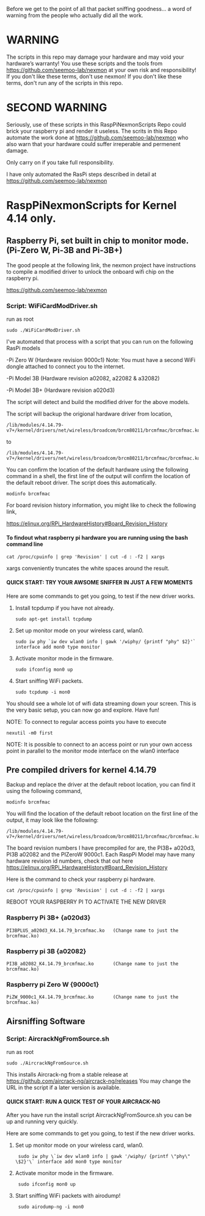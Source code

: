 Before we get to the point of all that packet sniffing goodness... a word of warning
from the people who actually did all the work.

# WARNING

The scripts in this repo may damage your hardware and may void your hardware’s warranty! 
You use these scripts and the tools from https://github.com/seemoo-lab/nexmon at your own risk and responsibility! 
If you don't like these terms, don't use nexmon!
If you don't like these terms, don't run any of the scripts in this repo.

# SECOND WARNING

Seriously, use of these scripts in this RaspPiNexmonScripts Repo could brick your raspberry pi and render it useless.
The scrits in this Repo automate the work done at https://github.com/seemoo-lab/nexmon who also warn that your hardware
could suffer irreperable and permenent damage.

Only carry on if you take full responsibility.

I have only automated the RasPi steps described in detail at https://github.com/seemoo-lab/nexmon


# RaspPiNexmonScripts for Kernel 4.14 only.

## Raspberry Pi, set built in chip to monitor mode. (Pi-Zero W, Pi-3B and Pi-3B+)

The good people at the following link, the nexmon project have instructions to 
compile a modified driver to unlock the onboard wifi chip on the raspberry pi.

https://github.com/seemoo-lab/nexmon

### Script:  WiFiCardModDriver.sh

run as root

	sudo ./WiFiCardModDriver.sh

I've automated that process with a script that you can run on the following RasPi models

-Pi Zero W (Hardware revision 9000c1)
 Note: You must have a second WiFi dongle attached to connect you to the internet.

-Pi Model 3B (Hardware revision a02082, a22082  & a32082)

-Pi Model 3B+ (Hardware revision a020d3)


The script will detect and build the modified driver for the above models.

The script will backup the origional hardware driver from location,

    /lib/modules/4.14.79-v7+/kernel/drivers/net/wireless/broadcom/brcm80211/brcmfmac/brcmfmac.ko
    
to

    /lib/modules/4.14.79-v7+/kernel/drivers/net/wireless/broadcom/brcm80211/brcmfmac/brcmfmac.ko.bkp
   
You can confirm the location of the default hardware using the following command in a shell,
the first line of the output will confirm the location of the default reboot driver. The script
does this automatically.

	modinfo brcmfmac

For board revision history information, you might like to check the following link,

https://elinux.org/RPi_HardwareHistory#Board_Revision_History

#### To findout what raspberry pi hardware you are running using the bash command line

    cat /proc/cpuinfo | grep 'Revision' | cut -d : -f2 | xargs

xargs conveniently truncates the white spaces around the result.

#### QUICK START: TRY YOUR AWSOME SNIFFER IN JUST A FEW MOMENTS 

Here are some commands to get you going, to test if the new driver works.
	
 1) Install tcpdump if you have not already.
	
        sudo apt-get install tcpdump
	
 2) Set up monitor mode on your wireless card, wlan0.
	
        sudo iw phy `iw dev wlan0 info | gawk '/wiphy/ {printf "phy" $2}'` interface add mon0 type monitor
	
 3) Activate monitor mode in the firmware.
 
        sudo ifconfig mon0 up
 
 4) Start sniffing WiFi packets.
	
        sudo tcpdump -i mon0
	
 
You should see a whole lot of wifi data streaming down your screen.
This is the very basic setup, you can now go and explore. Have fun!
	  
NOTE: To connect to regular access points you have to execute 

	nexutil -m0 first
	
NOTE: It is possible to connect to an access point or run your own access point in parallel to the monitor mode interface on the wlan0 interface


## Pre compiled drivers for kernel 4.14.79

Backup and replace the driver at the default reboot location, you can find it using the following command,

	modinfo brcmfmac

You will find the location of the default reboot location on the first line of the output, it may look like the following:

    /lib/modules/4.14.79-v7+/kernel/drivers/net/wireless/broadcom/brcm80211/brcmfmac/brcmfmac.ko
    
 The board revision numbers I have precompiled for are, the PI3B+ a020d3,  PI3B a02082 and the PIZeroW 9000c1.
 Each RaspPi Model may have many hardware revision id numbers, check that out here https://elinux.org/RPi_HardwareHistory#Board_Revision_History
 
 Here is the command to check your raspberry pi hardware.
 
 	cat /proc/cpuinfo | grep 'Revision' | cut -d : -f2 | xargs
 
REBOOT YOUR RASPBERRY PI TO ACTIVATE THE NEW DRIVER

### Raspberry Pi 3B+ {a020d3}  

	PI3BPLUS_a020d3_K4.14.79_brcmfmac.ko   (Change name to just the brcmfmac.ko)
	
### Raspberry pi 3B  {a02082}

	PI3B_a02082_K4.14.79_brcmfmac.ko       (Change name to just the brcmfmac.ko)

### Raspberry pi Zero W  {9000c1}

	PiZW_9000c1_K4.14.79_brcmfmac.ko       (Change name to just the brcmfmac.ko) 

## Airsniffing Software

### Script:  AircrackNgFromSource.sh

run as root

	sudo ./AircrackNgFromSource.sh

This installs Aircrack-ng from a stable release at https://github.com/aircrack-ng/aircrack-ng/releases
You may change the URL in the script if a later version is available.

#### QUICK START: RUN A QUICK TEST OF YOUR AIRCRACK-NG

After you have run the install script AircrackNgFromSource.sh you can be up and running very quickly.

Here are some commands to get you going, to test if the new driver works.
		
							
1) Set up monitor mode on your wireless card, wlan0.
												   
		sudo iw phy \`iw dev wlan0 info | gawk '/wiphy/ {printf \"phy\" \$2}'\` interface add mon0 type monitor
												   	
2) Activate monitor mode in the firmware.

		sudo ifconfig mon0 up
	
3) Start sniffing WiFi packets with airodump!
			
		sudo airodump-ng -i mon0


